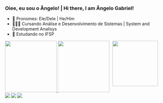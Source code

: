### Oiee, eu sou o Ângelo! | Hi there, I am Ângelo Gabriel!

- 🌱 Pronomes: Ele/Dele |  He/Him
- 🧑🏻‍🎓 Cursando Análise e Desenvolvimento de Sistemas | System and Development Analisys
- 🏫 Estudando no IFSP

 <div>
  <a href="https://github.com/platannox">
  <img height="170em" src="https://github-readme-stats.vercel.app/api?username=platannox&show_icons=true&theme=tokyonight&include_all_commits=true&count_private=true"/>
  <img height="170em" src="https://github-readme-stats.vercel.app/api/top-langs/?username=platannox&layout=compact&langs_count=7&theme=tokyonight"/>
   <img align="right" height="150em" src="https://i.pinimg.com/originals/1c/4f/ac/1c4facad627b098885aec6266b8c6c0e.gif">
 </div>
 <div>
  <a href="https://www.linkedin.com/in/rafaella-ballerini-45875016a" target="_blank"><img src="https://img.shields.io/badge/-LinkedIn-%230077B5?style=for-the-badge&logo=linkedin&logoColor=white" target="_blank"></a>
  <a href = "mailto:angeloholandini11@gmail.com"><img src="https://img.shields.io/badge/-Gmail-%23333?style=for-the-badge&logo=gmail&logoColor=white" target="_blank"></a>
  <a href="https://www.instagram.com/platannox/" target="_blank"><img src="https://img.shields.io/badge/-Instagram-%23E4405F?style=for-the-badge&logo=instagram&logoColor=white" target="_blank"></a>
 </div>
